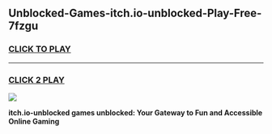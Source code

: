 
## Unblocked-Games-itch.io-unblocked-Play-Free-7fzgu
<h3>
<a href="https://premium76.site?title=itch.io-unblocked&ref=21A">CLICK TO PLAY</a></h3>
<hr>

<h3>
<a href="https://premium76.site?title=itch.io-unblocked&ref=21A">CLICK 2 PLAY</a>
  
</h3>

<a href="https://premium76.site?title=itch.io-unblocked&ref=21A"><img src="https://clearcache.store/games.png"></a>


**itch.io-unblocked games unblocked: Your Gateway to Fun and Accessible Online Gaming**
